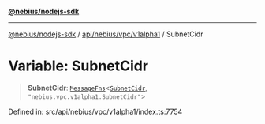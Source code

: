 [**@nebius/nodejs-sdk**](../../../../../README.md)

---

[@nebius/nodejs-sdk](../../../../../README.md) / [api/nebius/vpc/v1alpha1](../README.md) / SubnetCidr

# Variable: SubnetCidr

> **SubnetCidr**: [`MessageFns`](../../../../../runtime/protos/core/interfaces/MessageFns.md)\<[`SubnetCidr`](../interfaces/SubnetCidr.md), `"nebius.vpc.v1alpha1.SubnetCidr"`\>

Defined in: src/api/nebius/vpc/v1alpha1/index.ts:7754
